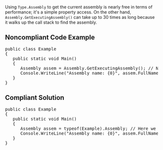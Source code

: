 Using `Type.Assembly` to get the current assembly is nearly free in terms of performance; it's a simple property access. On the other
hand, `Assembly.GetExecutingAssembly()` can take up to 30 times as long because it walks up the call stack to find the assembly.

## Noncompliant Code Example

<pre>
public class Example
{
   public static void Main()
   {
      Assembly assem = Assembly.GetExecutingAssembly(); // Noncompliant
      Console.WriteLine("Assembly name: {0}", assem.FullName);
   }
}
</pre>

## Compliant Solution

<pre>
public class Example
{
   public static void Main()
   {
      Assembly assem = typeof(Example).Assembly; // Here we use the type of the current class
      Console.WriteLine("Assembly name: {0}", assem.FullName);
   }
}
</pre>